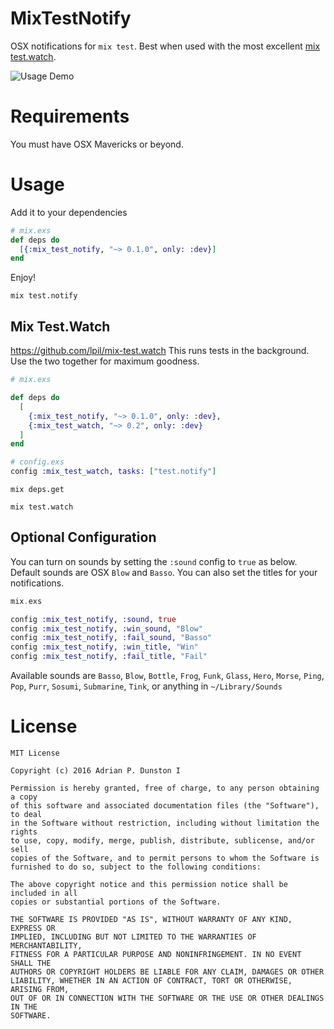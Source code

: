 MixTestNotify
=============

OSX notifications for `mix test`. Best when used with the most excellent [mix test.watch](https://github.com/lpil/mix-test.watch).

![Usage Demo](https://cloud.githubusercontent.com/assets/1875157/17599747/8f893db6-5fce-11e6-8b02-fd6da97db414.gif)

# Requirements

You must have OSX Mavericks or beyond.

# Usage

Add it to your dependencies

```elixir
# mix.exs
def deps do
  [{:mix_test_notify, "~> 0.1.0", only: :dev}]
end
```

Enjoy!
```
mix test.notify
```

## Mix Test.Watch
https://github.com/lpil/mix-test.watch
This runs tests in the background. Use the two together for maximum goodness.

```elixir
# mix.exs

def deps do
  [
    {:mix_test_notify, "~> 0.1.0", only: :dev},
    {:mix_test_watch, "~> 0.2", only: :dev}
  ]
end
```

```elixir
# config.exs
config :mix_test_watch, tasks: ["test.notify"]
```

```
mix deps.get
```

```
mix test.watch
```

## Optional Configuration

You can turn on sounds by setting the `:sound` config to `true` as below. 
Default sounds are OSX `Blow` and `Basso`. You can also set the titles for
your notifications.

```elixir
mix.exs

config :mix_test_notify, :sound, true
config :mix_test_notify, :win_sound, "Blow"
config :mix_test_notify, :fail_sound, "Basso"
config :mix_test_notify, :win_title, "Win"
config :mix_test_notify, :fail_title, "Fail"
```
Available sounds are `Basso`, `Blow`, `Bottle`, `Frog`, `Funk`, `Glass`, `Hero`, `Morse`, `Ping`, `Pop`, `Purr`, `Sosumi`, `Submarine`, `Tink`, or anything in `~/Library/Sounds`

# License
```
MIT License

Copyright (c) 2016 Adrian P. Dunston I

Permission is hereby granted, free of charge, to any person obtaining a copy
of this software and associated documentation files (the "Software"), to deal
in the Software without restriction, including without limitation the rights
to use, copy, modify, merge, publish, distribute, sublicense, and/or sell
copies of the Software, and to permit persons to whom the Software is
furnished to do so, subject to the following conditions:

The above copyright notice and this permission notice shall be included in all
copies or substantial portions of the Software.

THE SOFTWARE IS PROVIDED "AS IS", WITHOUT WARRANTY OF ANY KIND, EXPRESS OR
IMPLIED, INCLUDING BUT NOT LIMITED TO THE WARRANTIES OF MERCHANTABILITY,
FITNESS FOR A PARTICULAR PURPOSE AND NONINFRINGEMENT. IN NO EVENT SHALL THE
AUTHORS OR COPYRIGHT HOLDERS BE LIABLE FOR ANY CLAIM, DAMAGES OR OTHER
LIABILITY, WHETHER IN AN ACTION OF CONTRACT, TORT OR OTHERWISE, ARISING FROM,
OUT OF OR IN CONNECTION WITH THE SOFTWARE OR THE USE OR OTHER DEALINGS IN THE
SOFTWARE.
```
